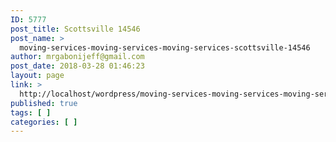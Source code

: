 ```yaml
---
ID: 5777
post_title: Scottsville 14546
post_name: >
  moving-services-moving-services-moving-services-scottsville-14546
author: mrgabonijeff@gmail.com
post_date: 2018-03-28 01:46:23
layout: page
link: >
  http://localhost/wordpress/moving-services-moving-services-moving-services-scottsville-14546/
published: true
tags: [ ]
categories: [ ]
---
```

